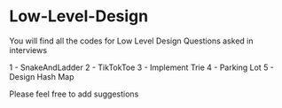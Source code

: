# Low-Level-Design

You will find all the codes for Low Level Design Questions asked in interviews

1 - SnakeAndLadder
2 - TikTokToe
3 - Implement Trie
4 - Parking Lot
5 - Design Hash Map

Please feel free to add suggestions
